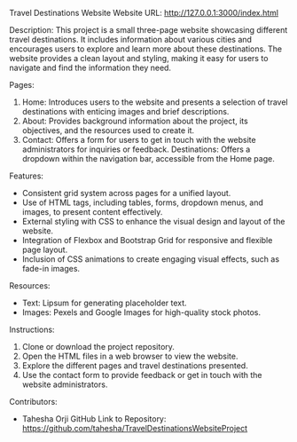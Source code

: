 Travel Destinations Website
Website URL: http://127.0.0.1:3000/index.html

Description:
This project is a small three-page website showcasing different travel destinations. It includes information about various cities and encourages users to explore and learn more about these destinations. The website provides a clean layout and styling, making it easy for users to navigate and find the information they need.

Pages:
1. Home: Introduces users to the website and presents a selection of travel destinations with enticing images and brief descriptions.
2. About: Provides background information about the project, its objectives, and the resources used to create it.
3. Contact: Offers a form for users to get in touch with the website administrators for inquiries or feedback.
Destinations: Offers a dropdown within the navigation bar, accessible from the Home page.

Features:
- Consistent grid system across pages for a unified layout.
- Use of HTML tags, including tables, forms, dropdown menus, and images, to present content effectively.
- External styling with CSS to enhance the visual design and layout of the website.
- Integration of Flexbox and Bootstrap Grid for responsive and flexible page layout.
- Inclusion of CSS animations to create engaging visual effects, such as fade-in images.

Resources:
- Text: Lipsum for generating placeholder text.
- Images: Pexels and Google Images for high-quality stock photos.

Instructions:
1. Clone or download the project repository.
2. Open the HTML files in a web browser to view the website.
3. Explore the different pages and travel destinations presented.
4. Use the contact form to provide feedback or get in touch with the website administrators.

Contributors:
- Tahesha Orji
GitHub Link to Repository: https://github.com/tahesha/TravelDestinationsWebsiteProject

